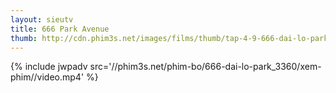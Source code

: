```yaml
---
layout: sieutv
title: 666 Park Avenue
thumb: http://cdn.phim3s.net/images/films/thumb/tap-4-9-666-dai-lo-park-666-park-avenue-2012.jpg
---
```

{% include jwpadv src='//phim3s.net/phim-bo/666-dai-lo-park_3360/xem-phim//video.mp4' %}